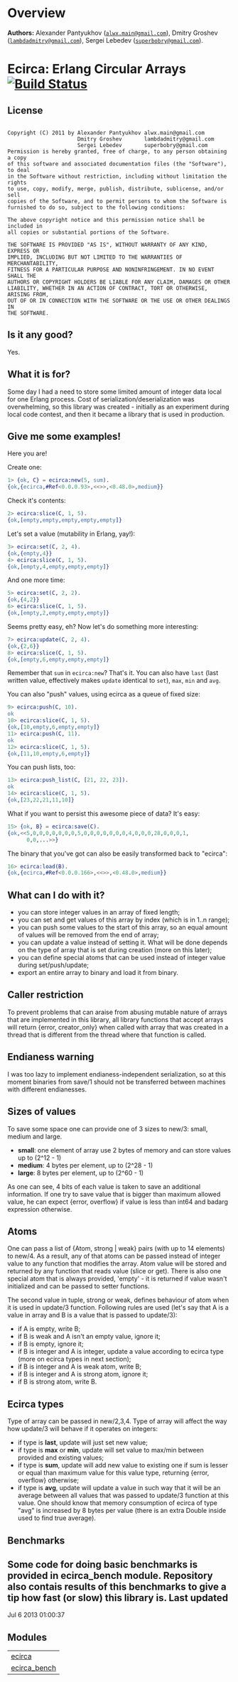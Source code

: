 

# Overview #

__Authors:__ Alexander Pantyukhov ([`alwx.main@gmail.com`](mailto:alwx.main@gmail.com)), Dmitry Groshev ([`lambdadmitry@gmail.com`](mailto:lambdadmitry@gmail.com)), Sergei Lebedev ([`superbobry@gmail.com`](mailto:superbobry@gmail.com)).


Ecirca: Erlang Circular Arrays  [![Build Status](https://secure.travis-ci.org/band115/ecirca.png)](http://travis-ci.org/band115/ecirca)
==============================
License
-------

```

Copyright (C) 2011 by Alexander Pantyukhov alwx.main@gmail.com
                      Dmitry Groshev       lambdadmitry@gmail.com
                      Sergei Lebedev       superbobry@gmail.com
Permission is hereby granted, free of charge, to any person obtaining a copy
of this software and associated documentation files (the "Software"), to deal
in the Software without restriction, including without limitation the rights
to use, copy, modify, merge, publish, distribute, sublicense, and/or sell
copies of the Software, and to permit persons to whom the Software is
furnished to do so, subject to the following conditions:

The above copyright notice and this permission notice shall be included in
all copies or substantial portions of the Software.

THE SOFTWARE IS PROVIDED "AS IS", WITHOUT WARRANTY OF ANY KIND, EXPRESS OR
IMPLIED, INCLUDING BUT NOT LIMITED TO THE WARRANTIES OF MERCHANTABILITY,
FITNESS FOR A PARTICULAR PURPOSE AND NONINFRINGEMENT. IN NO EVENT SHALL THE
AUTHORS OR COPYRIGHT HOLDERS BE LIABLE FOR ANY CLAIM, DAMAGES OR OTHER
LIABILITY, WHETHER IN AN ACTION OF CONTRACT, TORT OR OTHERWISE, ARISING FROM,
OUT OF OR IN CONNECTION WITH THE SOFTWARE OR THE USE OR OTHER DEALINGS IN
THE SOFTWARE.

```

Is it any good?
---------------

Yes.

What it is for?
---------------

Some day I had a need to store some limited amount of integer data local for
one Erlang process. Cost of serialization/deserialization was overwhelming, so
this library was created - initially as an experiment during local code contest,
and then it became a library that is used in production.

Give me some examples!
-------------------

Here you are!

Create one:

```erlang
1> {ok, C} = ecirca:new(5, sum).
{ok,{ecirca,#Ref<0.0.0.93>,<<>>,<0.48.0>,medium}}
```

Check it's contents:

```erlang
2> ecirca:slice(C, 1, 5).
{ok,[empty,empty,empty,empty,empty]}
```

Let's set a value (mutability in Erlang, yay!):

```erlang
3> ecirca:set(C, 2, 4).
{ok,{empty,4}}
4> ecirca:slice(C, 1, 5).
{ok,[empty,4,empty,empty,empty]}
```

And one more time:

```erlang
5> ecirca:set(C, 2, 2).
{ok,{4,2}}
6> ecirca:slice(C, 1, 5).
{ok,[empty,2,empty,empty,empty]}
```

Seems pretty easy, eh? Now let's do something more interesting:

```erlang
7> ecirca:update(C, 2, 4).
{ok,{2,6}}
8> ecirca:slice(C, 1, 5).
{ok,[empty,6,empty,empty,empty]}
```

Remember that `sum` in `ecirca:new`? That's it. You can also have
`last` (last written value, effectively makes `update` identical to
`set`), `max`, `min` and `avg`.

You can also "push" values, using ecirca as a queue of fixed size:

```erlang
9> ecirca:push(C, 10).
ok
10> ecirca:slice(C, 1, 5).
{ok,[10,empty,6,empty,empty]}
11> ecirca:push(C, 11).
ok
12> ecirca:slice(C, 1, 5).
{ok,[11,10,empty,6,empty]}
```

You can push lists, too:

```erlang
13> ecirca:push_list(C, [21, 22, 23]).
ok
14> ecirca:slice(C, 1, 5).
{ok,[23,22,21,11,10]}
```

What if you want to persist this awesome piece of data? It's easy:

```erlang
15> {ok, B} = ecirca:save(C).
{ok,<<5,0,0,0,0,0,0,0,5,0,0,0,0,0,0,0,4,0,0,0,28,0,0,0,1,
      0,0,...>>}
```

The binary that you've got can also be easily transformed back to "ecirca":

```erlang
16> ecirca:load(B).
{ok,{ecirca,#Ref<0.0.0.166>,<<>>,<0.48.0>,medium}}
```

What can I do with it?
----------------------

- you can store integer values in an array of fixed length;
- you can set and get values of this array by index (which is in 1..n range);
- you can push some values to the start of this array, so an equal amount of
values will be removed from the end of array;
- you can update a value instead of setting it. What will be done depends on
the type of array that is set during creation (more on this later);
- you can define special atoms that can be used instead of integer value during
set/push/update;
- export an entire array to binary and load it from binary.

Caller restriction
------------------

To prevent problems that can araise from abusing mutable nature of arrays
that are implemented in this library, all library functions that accept arrays
will return {error, creator_only} when called with array that was created in
a thread that is different from the thread where that function is called.

Endianess warning
-----------------

I was too lazy to implement endianess-independent serialization, so at this
moment binaries from save/1 should not be transferred between machines with
different endianesses.

Sizes of values
---------------

To save some space one can provide one of 3 sizes to new/3: small, medium and
large.

- **small**: one element of array use 2 bytes of memory and can store values
up to (2^12 - 1)
- **medium**: 4 bytes per element, up to (2^28 - 1)
- **large**: 8 bytes per element, up to (2^60 - 1)

As one can see, 4 bits of each value is taken to save an additional information.
If one try to save value that is bigger than maximum allowed value, he can expect
{error, overflow} if value is less than int64 and badarg expression otherwise.

Atoms
-----

One can pass a list of {Atom, strong | weak} pairs (with up to 14 elements) to
new/4. As a result, any of that atoms can be passed instead of integer value to
any function that modifies the array. Atom value will be stored and returned
by any function that reads value (slice or get). There is also one special atom
that is always provided, 'empty' - it is returned if value wasn't initialized
and can be passed to setter functions.

The second value in tuple, strong or weak, defines behaviour of atom when it is
used in update/3 function. Following rules are used (let's say that A is a
value in array and B is a value that is passed to update/3):

- if A is empty, write B;
- if B is weak and A isn't an empty value, ignore it;
- if B is empty, ignore it;
- if B is integer and A is integer, update a value according to ecirca type
(more on ecirca types in next section);
- if B is integer and A is weak atom, write B;
- if B is integer and A is strong atom, ignore it;
- if B is strong atom, write B.

Ecirca types
------------

Type of array can be passed in new/2,3,4. Type of array will affect the way how
update/3 will behave if it operates on integers:

- if type is **last**, update will just set new value;
- if type is  **max** or **min**, update will set value to max/min between
provided and existing values;
- if type is **sum**, update will add new value to existing one if sum is lesser
or equal than maximum value for this value type, returning {error, overflow}
otherwise;
- if type is **avg**, update will update a value in such way that it will be an
average between all values that was passed to update/3 function at this value.
One should know that memory consumption of ecirca of type "avg" is increased
by 8 bytes per value (there is an extra Double inside used to find true
average).

Benchmarks
----------

Some code for doing basic benchmarks is provided in ecirca_bench module.
Repository also contais results of this benchmarks to give a tip how fast
(or slow) this library is.
Last updated
------------
Jul 6 2013 01:00:37


## Modules ##


<table width="100%" border="0" summary="list of modules">
<tr><td><a href="https://github.com/band115/ecirca/blob/master/doc/ecirca.md" class="module">ecirca</a></td></tr>
<tr><td><a href="https://github.com/band115/ecirca/blob/master/doc/ecirca_bench.md" class="module">ecirca_bench</a></td></tr></table>

